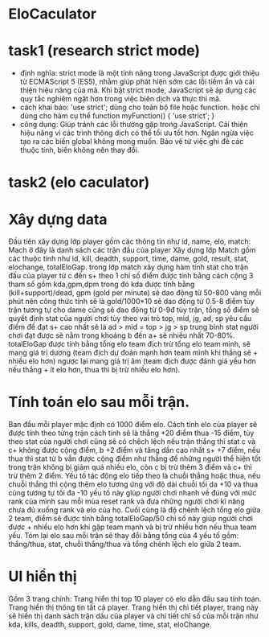 # EloCaculator
# task1 (research strict mode)
- định nghĩa:
strict mode là một tính năng trong JavaScript được giới thiệu từ ECMAScript 5 (ES5), nhằm giúp phát hiện sớm các lỗi tiềm ẩn và cải thiện hiệu năng của mã. Khi bật strict mode, JavaScript sẽ áp dụng các quy tắc nghiêm ngặt hơn trong việc biên dịch và thực thi mã.
- cách khai báo:
'use strict'; dùng cho toàn bộ file hoặc function.
hoặc chỉ dùng cho hàm cụ thể
function myFunction() {
  'use strict';
}
- công dụng:
Giúp tránh các lỗi thường gặp trong JavaScript.
Cải thiện hiệu năng vì các trình thông dịch có thể tối ưu tốt hơn.
Ngăn ngừa việc tạo ra các biến global không mong muốn.
Bảo vệ từ việc ghi đè các thuộc tính, biến không nên thay đổi.

# task2 (elo caculator)
# Xây dựng data
Đầu tiên xây dựng lớp player gồm các thông tin như id, name, elo, match:
Mach ở đây là danh sách các trận đấu của player
Xây dựng lớp Match gồm các thuộc tính như id, kill, deadth, support, time, dame, gold, result, stat, elochange, totalEloGap.
trong lớp match xây dựng hàm tính stat cho trận đấu của player từ c đến s+ theo 1 chỉ số điểm được tính bằng cách cộng 3 tham số gồm kda,gpm,dpm trong đó kda được tính bằng (kill+support)/dead, gpm (gold per minute) sẽ dao động từ 50-800 vàng mỗi phút nên công thức tính sẽ là gold/1000*10 sẽ dao động từ 0.5-8 điểm tùy trận tương tự cho dame cũng sẽ dao động từ 0-9đ tùy trận, tổng số điểm sẽ quyết định stat của người chơi tùy theo vai trò top, mid, jg, ad, sp yêu cầu điểm để đạt s+ cao nhất sẽ là ad > mid = top > jg > sp trung bình stat người chơi đạt được sẽ nằm trong khoảng b đến a+ sẽ nhiều nhất 70-80%. totalEloGap được tính bằng tổng elo team địch trừ tổng elo team mình, sẽ mang giá trị dương (team địch dự đoán mạnh hơn team mình khi thắng sẽ + nhiều elo hơn) ngược lại mang giá trị âm (team địch được đánh giá yếu hơn nếu thắng + ít elo hơn, thua thì bị trừ nhiều elo hơn).
# Tính toán elo sau mỗi trận.
Ban đầu mỗi player mặc định có 1000 điểm elo. Cách tính elo của player sẽ được tính theo từng trận cách tính sẽ là thắng +20 điểm thua -15 điểm, tùy theo stat của người chơi cũng sẽ có chêch lệch nếu trận thắng thì stat c và c+ không được cộng điểm, b +2 điểm và tăng dần cao nhất s+ +7 điểm, nếu thua thì stat từ b vẫn được cộng điểm như thắng để những người thể hiện tốt trong trận không bị giảm quá nhiều elo, còn c bị trừ thêm 3 điểm và c+ thì trừ thêm 2 điểm. Yếu tố tác động elo tiếp theo là chuỗi thắng hoặc thua, nếu chuỗi thắng thì cộng thêm elo tương ứng với độ dài chuỗi tối da +10 và thua cũng tương tự tối đa -10 yếu tố này giúp người chơi nhanh về đúng với mức rank của mình sau mỗi mùa reset rank và đưa những người chơi kĩ năng chưa đủ xuống rank và elo của họ. Cuối cùng là độ chênh lệch tổng elo giữa 2 team, điểm sẽ được tính bằng totalEloGap/50 chỉ số này giúp người chơi được + nhiều elo hơn khi gặp team mạnh và bị trừ nhiều hơn nếu thua team yếu. Tóm lại elo sau mỗi trận sẽ thay đổi bằng tổng của 4 yếu tố gồm: thắng/thua, stat, chuỗi thắng/thua và tổng chênh lệch elo giữa 2 team.
# UI hiển thị
Gồm 3 trang chính:
Trang hiển thị top 10 player có elo dẫn đầu sau tính toán.
Trang hiển thị thông tin tất cả player.
Trang hiển thị chi tiết player, trang này sẽ hiển thị danh sách trận dấu của player và chi tiết chỉ số của mỗi trận như kda, kills, deadth, support, gold, dame, time, stat, eloChange.

